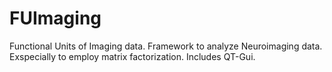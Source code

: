 FUImaging
=========

Functional Units of Imaging data.
Framework to analyze Neuroimaging data. Exspecially to employ matrix factorization. Includes QT-Gui.
